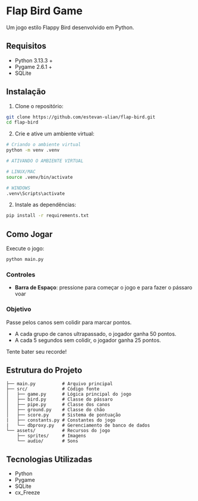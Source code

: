 # Flap Bird Game

Um jogo estilo Flappy Bird desenvolvido em Python.

## Requisitos

- Python 3.13.3 +
- Pygame 2.6.1 +
- SQLite

## Instalação

1. Clone o repositório:

```bash
git clone https://github.com/estevan-ulian/flap-bird.git
cd flap-bird
```

2. Crie e ative um ambiente virtual:

```bash
# Criando o ambiente virtual
python -m venv .venv
```

```bash
# ATIVANDO O AMBIENTE VIRTUAL

# LINUX/MAC
source .venv/bin/activate

# WINDOWS
.venv\Scripts\activate
```

2. Instale as dependências:

```bash
pip install -r requirements.txt
```

## Como Jogar

Execute o jogo:

```bash
python main.py
```

### Controles

- **Barra de Espaço**: pressione para começar o jogo e para fazer o pássaro voar

### Objetivo

Passe pelos canos sem colidir para marcar pontos.

- A cada grupo de canos ultrapassado, o jogador ganha 50 pontos.
- A cada 5 segundos sem colidir, o jogador ganha 25 pontos.

Tente bater seu recorde!

## Estrutura do Projeto

```
├── main.py          # Arquivo principal
├── src/             # Código fonte
│   ├── game.py      # Lógica principal do jogo
│   ├── bird.py      # Classe do pássaro
│   ├── pipe.py      # Classe dos canos
│   ├── ground.py    # Classe do chão
│   ├── score.py     # Sistema de pontuação
|   ├── constants.py # Constantes do jogo
|   └── dbproxy.py   # Gerenciamento de banco de dados
└── assets/          # Recursos do jogo
    ├── sprites/     # Imagens
    └── audio/       # Sons
```

## Tecnologias Utilizadas

- Python
- Pygame
- SQLite
- cx_Freeze
